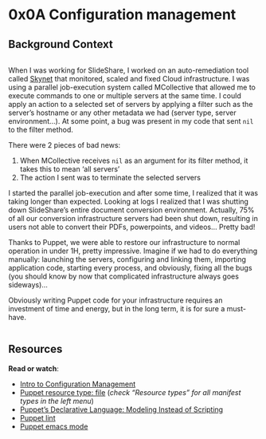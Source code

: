 <h1 class="gap">0x0A Configuration management</h1>

<h2>Background Context</h2>

<p><a href="https://youtu.be/ogYLFyp68cI" target="_blank"><img src="https://holbertonintranet.s3.amazonaws.com/uploads/medias/2019/6/6a0a8024f2b1c47a9d1e.png?X-Amz-Algorithm=AWS4-HMAC-SHA256&X-Amz-Credential=AKIARDDGGGOUWMNL5ANN%2F20201207%2Fus-east-1%2Fs3%2Faws4_request&X-Amz-Date=20201207T221150Z&X-Amz-Expires=86400&X-Amz-SignedHeaders=host&X-Amz-Signature=57fe2f349c77286639d81b2fd72fc25b34caf1936ce327871413b49fd9361fb5" alt="" style="" /></a></p>

<p>When I was working for SlideShare, I worked on an auto-remediation tool called <a href="/rltoken/ftFvBjxNPLoWcF9eHaK8yw" title="Skynet" target="_blank">Skynet</a> that monitored, scaled and fixed Cloud infrastructure. I was using a parallel job-execution system called MCollective that allowed me to execute commands to one or multiple servers at the same time. I could apply an action to a selected set of servers by applying a filter such as the server&rsquo;s hostname or any other metadata we had (server type, server environment&hellip;). At some point, a bug was present in my code that sent <code>nil</code> to the filter method. </p>

<p>There were 2 pieces of bad news:</p>

<ol>
<li>When MCollective receives <code>nil</code> as an argument for its filter method, it takes this to mean &lsquo;all servers&rsquo;</li>
<li>The action I sent was to terminate the selected servers</li>
</ol>

<p>I started the parallel job-execution and after some time, I realized that it was taking longer than expected. Looking at logs I realized that I was shutting down SlideShare&rsquo;s entire document conversion environment. Actually, 75% of all our conversion infrastructure servers had been shut down, resulting in users not able to convert their PDFs, powerpoints, and videos&hellip; Pretty bad!</p>

<p>Thanks to Puppet, we were able to restore our infrastructure to normal operation in under 1H, pretty impressive. Imagine if we had to do everything manually: launching the servers, configuring and linking them, importing application code, starting every process, and obviously, fixing all the bugs (you should know by now that complicated infrastructure always goes sideways)&hellip;</p>

<p>Obviously writing Puppet code for your infrastructure requires an investment of time and energy, but in the long term, it is for sure a must-have.</p>

<p><img src="https://s3.amazonaws.com/intranet-projects-files/holbertonschool-sysadmin_devops/292/4i8il3B.gif" alt="" style="" /></p>

<p><a href="/rltoken/uHU1llO2UZXg8_funEgpJA" title="https://twitter.com/devopsreact/status/836971570136375296" target="_blank"></a></p>

<h2>Resources</h2>

<p><strong>Read or watch</strong>:</p>

<ul>
<li><a href="/rltoken/r-NmkYO8bxIKp2qEx2ZjKQ" title="Intro to Configuration Management" target="_blank">Intro to Configuration Management</a> </li>
<li><a href="/rltoken/fuhnsI9_1_F4GrHwGT3GxA" title="Puppet resource type: file" target="_blank">Puppet resource type: file</a> (<em>check &ldquo;Resource types&rdquo; for all manifest types in the left menu</em>)</li>
<li><a href="/rltoken/Fqmb5rnChQgYAypvKoTxAQ" title="Puppet&#39;s Declarative Language: Modeling Instead of Scripting" target="_blank">Puppet&rsquo;s Declarative Language: Modeling Instead of Scripting</a></li>
<li><a href="/rltoken/oezu0m_hJ8nEVA6a9o17Tw" title="Puppet lint" target="_blank">Puppet lint</a> </li>
<li><a href="/rltoken/N70cVw8mG3707He-OxjP1w" title="Puppet emacs mode" target="_blank">Puppet emacs mode</a> </li>
</ul>